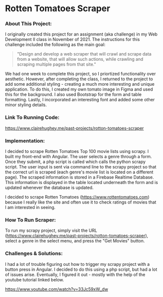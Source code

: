 # Rotten Tomatoes Scraper 

### About This Project:
I originally created this project for an assignment (aka challenge) in my Web Development II class in November of 2021. The instructions for this challenge included the following as the main goal:
> "Design and develop a web scraper that will crawl and scrape data from a website, that will allow such actions, while crawling and scraping multiple pages from that site."
> 
We had one week to complete this project, so I priortized functionality over aesthetic. However, after completing the class, I returned to the project to add some additional styling - creating a much more interesting and unique application. To do this, I created my own tomato image in Figma and used this for the background. I also used Bootstrap for the form and table formatting. Lastly, I incorporated an interesting font and added some other minor styling details.

### Link To Running Code:
https://www.clairehughey.me/past-projects/rotton-tomatoes-scraper  

### Implementation:
I decided to scrape Rotten Tomatoes Top 100 movie lists using scrapy. I built my front-end with Angular. The user selects a genre through a form. Once they submit, a php script is called which calls the python scrapy script. The user input is sent via command line to the scrapy project so that the correct url is scraped (each genre's movie list is located on a different page). The scraped information is stored in a Firebase Realtime Database. This information is displayed in the table located underneath the form and is updated whenever the database is updated. 

I decided to scrape Rotten Tomatoes (https://www.rottentomatoes.com) because I really like the site and often use it to check ratings of movies that I am interested in seeing.  


### How To Run Scraper:
To run my scrapy project, simply visit the URL (https://www.clairehughey.me/past-projects/rotton-tomatoes-scraper), select a genre in the select menu, and press the "Get Movies" button.   


### Challenges & Solutions:
I had a lot of trouble figuring out how to trigger my scrapy project with a button press in Angular. I decided to do this using a php script, but had a lot of issues arise. Eventually, I figured it out - mostly with the help of the youtube tutorial linked below. 

https://www.youtube.com/watch?v=33Jc59xW_dw  
